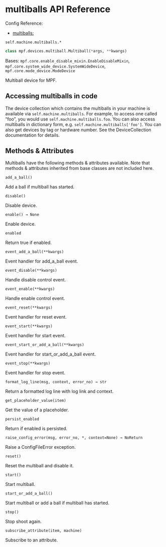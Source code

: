 # multiballs API Reference

Config Reference:

* [multiballs:](../../../config/multiballs.md)

`self.machine.multiballs.*`

``` python
class mpf.devices.multiball.Multiball(*args, **kwargs)
```

Bases: `mpf.core.enable_disable_mixin.EnableDisableMixin`, `mpf.core.system_wide_device.SystemWideDevice`, `mpf.core.mode_device.ModeDevice`

Multiball device for MPF.

## Accessing multiballs in code

The device collection which contains the multiballs in your machine is available via `self.machine.multiballs`. For example, to access one called “foo”, you would use `self.machine.multiballs.foo`. You can also access multiballs in dictionary form, e.g. `self.machine.multiballs['foo']`. You can also get devices by tag or hardware number. See the DeviceCollection documentation for details.

## Methods & Attributes

Multiballs have the following methods & attributes available. Note that methods & attributes inherited from base classes are not included here.

`add_a_ball()`

Add a ball if multiball has started.

`disable()`

Disable device.

`enable() → None`

Enable device.

`enabled`

Return true if enabled.

`event_add_a_ball(**kwargs)`

Event handler for add_a_ball event.

`event_disable(**kwargs)`

Handle disable control event.

`event_enable(**kwargs)`

Handle enable control event.

`event_reset(**kwargs)`

Event handler for reset event.

`event_start(**kwargs)`

Event handler for start event.

`event_start_or_add_a_ball(**kwargs)`

Event handler for start_or_add_a_ball event.

`event_stop(**kwargs)`

Event handler for stop event.

`format_log_line(msg, context, error_no) → str`

Return a formatted log line with log link and context.

`get_placeholder_value(item)`

Get the value of a placeholder.

`persist_enabled`

Return if enabled is persisted.

`raise_config_error(msg, error_no, *, context=None) → NoReturn`

Raise a ConfigFileError exception.

`reset()`

Reset the multiball and disable it.

`start()`

Start multiball.

`start_or_add_a_ball()`

Start multiball or add a ball if multiball has started.

`stop()`

Stop shoot again.

`subscribe_attribute(item, machine)`

Subscribe to an attribute.
